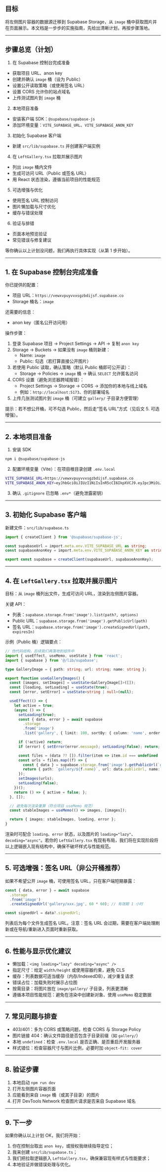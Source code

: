 ## 目标

将左侧图片容器的数据源迁移到 Supabase Storage，从 `image` 桶中获取图片并在页面展示。本文档是一步步的实施指南，先给出清晰计划，再按步骤落地。

---

## 步骤总览（计划）

1) 在 Supabase 控制台完成准备
- 获取项目 URL、anon key
- 创建并确认 `image` 桶（设为 Public）
- 设置公开读取策略（或使用签名 URL）
- 设置 CORS 允许你的站点域名
- 上传测试图片到 `image` 桶

2) 本地项目准备
- 安装客户端 SDK：`@supabase/supabase-js`
- 添加环境变量：`VITE_SUPABASE_URL`、`VITE_SUPABASE_ANON_KEY`

3) 初始化 Supabase 客户端
- 新建 `src/lib/supabase.ts` 并创建客户端实例

4) 在 `LeftGallery.tsx` 拉取并展示图片
- 列出 `image` 桶内文件
- 生成可访问 URL（Public 或签名 URL）
- 用 React 状态渲染，遵循当前项目的性能规范

5) 可选增强与优化
- 使用签名 URL 控制访问
- 图片懒加载与尺寸优化
- 缓存与错误处理

6) 验证与排错
- 页面本地预览验证
- 常见错误与修复建议

等你确认以上计划没问题，我们再执行具体实现（从第 1 步开始）。

---

## 1. 在 Supabase 控制台完成准备

你已提供的配置：
- 项目 URL：`https://vewxvpuyvvxsgzbdijsf.supabase.co`
- Storage 桶名：`image`

还需要的信息：
- anon key（匿名公开访问用）

操作步骤：
1) 登录 Supabase 项目 → Project Settings → API → 复制 `anon key`
2) Storage → Buckets → 如果没有 `image` 桶则新建：
   - Name: `image`
   - Public: 勾选（若打算直接公开图片）
3) 若使用 Public 读取，确认策略（默认 Public 桶即可公开读）：
   - Storage → Policies → `image` 桶 → 确认 `SELECT` 允许匿名访问
4) CORS 设置（避免浏览器跨域报错）：
   - Project Settings → Storage → CORS → 添加你的本地与线上域名
   - 例如：`http://localhost:5173`、你的部署域名
5) 上传几张测试图片到 `image` 桶（可建立 `gallery/` 子目录方便管理）

提示：若不想公开桶，可不勾选 Public，然后走“签名 URL”方式（见后文 5. 可选增强）。

---

## 2. 本地项目准备

1) 安装 SDK

```bash
npm i @supabase/supabase-js
```

2) 配置环境变量（Vite）：在项目根目录创建 `.env.local`

```bash
VITE_SUPABASE_URL=https://vewxvpuyvvxsgzbdijsf.supabase.co
VITE_SUPABASE_ANON_KEY=eyJhbGciOiJIUzI1NiIsInR5cCI6IkpXVCJ9.eyJpc3MiOiJzdXBhYmFzZSIsInJlZiI6InZld3h2cHV5dnZ4c2d6YmRpanNmIiwicm9sZSI6ImFub24iLCJpYXQiOjE3NTk3MjgzNjgsImV4cCI6MjA3NTMwNDM2OH0.HiIaHW5CFpiYODtACTM5-xFQbz_86ocC4lwZJ9T2WiQ
```

3) 确认 `.gitignore` 已忽略 `.env*`（避免泄露密钥）

---

## 3. 初始化 Supabase 客户端

新建文件：`src/lib/supabase.ts`

```ts
import { createClient } from '@supabase/supabase-js';

const supabaseUrl = import.meta.env.VITE_SUPABASE_URL as string;
const supabaseAnonKey = import.meta.env.VITE_SUPABASE_ANON_KEY as string;

export const supabase = createClient(supabaseUrl, supabaseAnonKey);
```

---

## 4. 在 `LeftGallery.tsx` 拉取并展示图片

目标：从 `image` 桶列出文件，生成可访问 URL，渲染到左侧图片容器。

关键 API：
- 列表：`supabase.storage.from('image').list(path?, options)`
- Public URL：`supabase.storage.from('image').getPublicUrl(path)`
- 签名 URL：`supabase.storage.from('image').createSignedUrl(path, expiresIn)`

示例（Public 桶）逻辑要点：

```ts
// 伪代码结构，后续我们再落地到组件中
import { useEffect, useMemo, useState } from 'react';
import { supabase } from '@/lib/supabase';

type GalleryImage = { path: string; url: string; name: string };

export function useGalleryImages() {
  const [images, setImages] = useState<GalleryImage[]>([]);
  const [loading, setLoading] = useState(true);
  const [error, setError] = useState<string | null>(null);

  useEffect(() => {
    let active = true;
    (async () => {
      setLoading(true);
      const { data, error } = await supabase
        .storage
        .from('image')
        .list('gallery', { limit: 100, sortBy: { column: 'name', order: 'asc' } });

      if (!active) return;
      if (error) { setError(error.message); setLoading(false); return; }

      const files = (data ?? []).filter(item => item.id === undefined || item.name); // 排除文件夹
      const urls = files.map((f) => {
        const { data } = supabase.storage.from('image').getPublicUrl(`gallery/${f.name}`);
        return { path: `gallery/${f.name}`, url: data.publicUrl, name: f.name };
      });
      setImages(urls);
      setLoading(false);
    })();
    return () => { active = false; };
  }, []);

  // 避免每次渲染重算（符合项目 useMemo 规范）
  const stableImages = useMemo(() => images, [images]);

  return { images: stableImages, loading, error };
}
```

渲染时可配合 `loading`、`error` 状态，以及图片的 `loading="lazy"`、`decoding="async"`。若你的 `LeftGallery.tsx` 有现有布局，我们将在实现阶段将以上逻辑嵌入现有结构中，确保不破坏样式与性能规范。

---

## 5. 可选增强：签名 URL（非公开桶推荐）

如果不希望公开 `image` 桶，可使用签名 URL，只在客户端短期暴露：

```ts
const { data, error } = await supabase
  .storage
  .from('image')
  .createSignedUrl('gallery/xxx.jpg', 60 * 60); // 有效期 1 小时

const signedUrl = data?.signedUrl;
```

列表后为每个文件生成签名 URL。注意：签名 URL 会过期，需要在客户端处理刷新或在导航/重新进入页面时重新获取。

---

## 6. 性能与显示优化建议

- 懒加载：`<img loading="lazy" decoding="async" />`
- 指定尺寸：给定 `width/height` 或使用容器约束，避免 CLS
- 缓存：列表数据可适当缓存（内存/IndexedDB），减少重复请求
- 错误占位：加载失败时展示占位图
- 按需目录：将图片放在 `image/gallery/` 子目录，列表更清晰
- 遵循本项目性能规范：避免在渲染中创建新对象、使用 `useMemo` 稳定数据

---

## 7. 常见问题与排查

- 403/401：多为 CORS 或策略问题，检查 CORS 与 Storage Policy
- 图片链接 404：确认文件路径是否包含子目录前缀（如 `gallery/`）
- 本地 `undefined`：检查 `.env.local` 是否正确、是否重启开发服务器
- 样式错位：检查容器尺寸与图片比例，必要时加 `object-fit: cover`

---

## 8. 验证步骤

1) 本地启动 `npm run dev`
2) 打开左侧图片容器页面
3) 应能看到来自 `image` 桶（或其子目录）的图片
4) 打开 DevTools Network 检查图片请求是否来自 Supabase 域名

---

## 9. 下一步

如果你确认以上计划 OK，我们将开始：
1) 你在控制台取出 `anon key`，或授权我继续指导定位；
2) 我来创建 `src/lib/supabase.ts`；
3) 我们把拉取逻辑嵌入 `LeftGallery.tsx`，确保兼容现有样式与性能要求；
4) 本地验证并做错误处理与优化。



